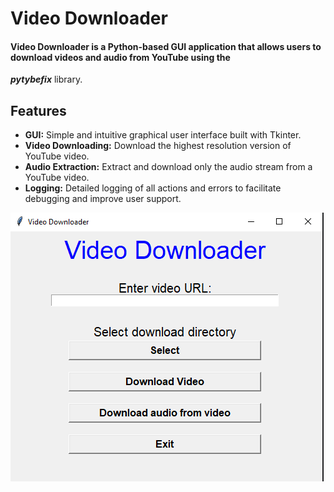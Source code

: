 # Video Downloader

#### Video Downloader is a Python-based GUI application that allows users to download videos and audio from YouTube using the

***pytybefix*** library.

## Features

- **GUI:** Simple and intuitive graphical user interface built with Tkinter.
- **Video Downloading:** Download the highest resolution version of YouTube video.
- **Audio Extraction:** Extract and download only the audio stream from a YouTube video.
- **Logging:** Detailed logging of all actions and errors to facilitate debugging and improve user support.

![img.png](img.png)